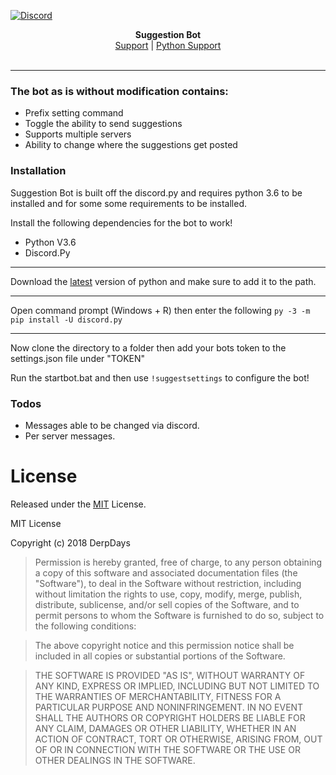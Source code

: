 [![Discord](https://s15.postimg.cc/hb3hne1jf/banner.png)](http://discord.gg/8nG3FkS/)

<p align="center">
  <b>Suggestion Bot</b><br>
  <a href="http://discord.gg/8nG3FkS/">Support</a> |
  <a href="https://discord.gg/r3sSKJJ">Python Support</a>
  <br><br>
</p>

---

### The bot as is without modification contains:
* Prefix setting command
* Toggle the ability to send suggestions
* Supports multiple servers
* Ability to change where the suggestions get posted


### Installation

Suggestion Bot is built off the discord.py and requires python 3.6 to be installed and for some some requirements to be installed.

Install the following dependencies for the bot to work!


- Python V3.6
- Discord.Py

---
Download the [latest](https://www.python.org/downloads/) version of python and make sure to add it to the path.

---

Open command prompt (Windows + R) then enter the following ```py -3 -m pip install -U discord.py```

---

Now clone the directory to a folder then add your bots token to the settings.json file under "TOKEN"

Run the startbot.bat and then use `!suggestsettings` to configure the bot!

### Todos

 - Messages able to be changed via discord.
 - Per server messages.

# License

Released under the [MIT](https://en.wikipedia.org/wiki/MIT_License) License.

MIT License

Copyright (c) 2018 DerpDays

>Permission is hereby granted, free of charge, to any person obtaining a copy
of this software and associated documentation files (the "Software"), to deal
in the Software without restriction, including without limitation the rights
to use, copy, modify, merge, publish, distribute, sublicense, and/or sell
copies of the Software, and to permit persons to whom the Software is
furnished to do so, subject to the following conditions:

> The above copyright notice and this permission notice shall be included in all
copies or substantial portions of the Software.

> THE SOFTWARE IS PROVIDED "AS IS", WITHOUT WARRANTY OF ANY KIND, EXPRESS OR
IMPLIED, INCLUDING BUT NOT LIMITED TO THE WARRANTIES OF MERCHANTABILITY,
FITNESS FOR A PARTICULAR PURPOSE AND NONINFRINGEMENT. IN NO EVENT SHALL THE
AUTHORS OR COPYRIGHT HOLDERS BE LIABLE FOR ANY CLAIM, DAMAGES OR OTHER
LIABILITY, WHETHER IN AN ACTION OF CONTRACT, TORT OR OTHERWISE, ARISING FROM,
OUT OF OR IN CONNECTION WITH THE SOFTWARE OR THE USE OR OTHER DEALINGS IN THE
SOFTWARE.
